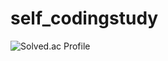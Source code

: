 # self_codingstudy
![Solved.ac Profile](http://mazassumnida.wtf/api/v2/generate_badge?boj=tkfkds99)
